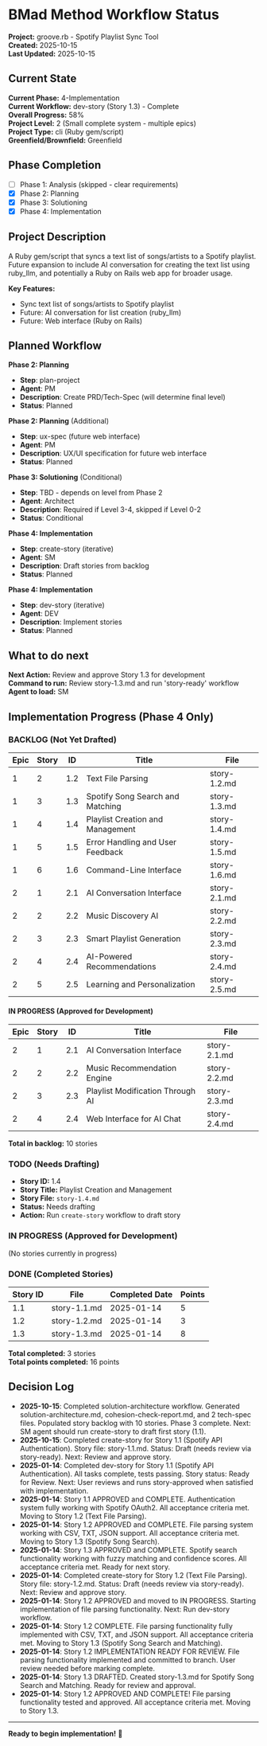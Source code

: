 # BMad Method Workflow Status

**Project:** groove.rb - Spotify Playlist Sync Tool  
**Created:** 2025-10-15  
**Last Updated:** 2025-10-15  

## Current State

**Current Phase:** 4-Implementation  
**Current Workflow:** dev-story (Story 1.3) - Complete  
**Overall Progress:** 58%  
**Project Level:** 2 (Small complete system - multiple epics)  
**Project Type:** cli (Ruby gem/script)  
**Greenfield/Brownfield:** Greenfield  

## Phase Completion

- [ ] Phase 1: Analysis (skipped - clear requirements)
- [x] Phase 2: Planning
- [x] Phase 3: Solutioning
- [x] Phase 4: Implementation

## Project Description

A Ruby gem/script that syncs a text list of songs/artists to a Spotify playlist. Future expansion to include AI conversation for creating the text list using ruby_llm, and potentially a Ruby on Rails web app for broader usage.

**Key Features:**
- Sync text list of songs/artists to Spotify playlist
- Future: AI conversation for list creation (ruby_llm)
- Future: Web interface (Ruby on Rails)

## Planned Workflow

**Phase 2: Planning**
- **Step**: plan-project
- **Agent**: PM
- **Description**: Create PRD/Tech-Spec (will determine final level)
- **Status**: Planned

**Phase 2: Planning** (Additional)
- **Step**: ux-spec (future web interface)
- **Agent**: PM
- **Description**: UX/UI specification for future web interface
- **Status**: Planned

**Phase 3: Solutioning** (Conditional)
- **Step**: TBD - depends on level from Phase 2
- **Agent**: Architect
- **Description**: Required if Level 3-4, skipped if Level 0-2
- **Status**: Conditional

**Phase 4: Implementation**
- **Step**: create-story (iterative)
- **Agent**: SM
- **Description**: Draft stories from backlog
- **Status**: Planned

**Phase 4: Implementation**
- **Step**: dev-story (iterative)
- **Agent**: DEV
- **Description**: Implement stories
- **Status**: Planned

## What to do next

**Next Action:** Review and approve Story 1.3 for development  
**Command to run:** Review story-1.3.md and run 'story-ready' workflow  
**Agent to load:** SM 

## Implementation Progress (Phase 4 Only)

### BACKLOG (Not Yet Drafted)

| Epic | Story | ID  | Title | File |
| ---- | ----- | --- | ----- | ---- |
| 1 | 2 | 1.2 | Text File Parsing | story-1.2.md |
| 1 | 3 | 1.3 | Spotify Song Search and Matching | story-1.3.md |
| 1 | 4 | 1.4 | Playlist Creation and Management | story-1.4.md |
| 1 | 5 | 1.5 | Error Handling and User Feedback | story-1.5.md |
| 1 | 6 | 1.6 | Command-Line Interface | story-1.6.md |
| 2 | 1 | 2.1 | AI Conversation Interface | story-2.1.md |
| 2 | 2 | 2.2 | Music Discovery AI | story-2.2.md |
| 2 | 3 | 2.3 | Smart Playlist Generation | story-2.3.md |
| 2 | 4 | 2.4 | AI-Powered Recommendations | story-2.4.md |
| 2 | 5 | 2.5 | Learning and Personalization | story-2.5.md |

#### IN PROGRESS (Approved for Development)

| Epic | Story | ID  | Title | File |
| ---- | ----- | --- | ----- | ---- |
| 2 | 1 | 2.1 | AI Conversation Interface | story-2.1.md |
| 2 | 2 | 2.2 | Music Recommendation Engine | story-2.2.md |
| 2 | 3 | 2.3 | Playlist Modification Through AI | story-2.3.md |
| 2 | 4 | 2.4 | Web Interface for AI Chat | story-2.4.md |

**Total in backlog:** 10 stories

### TODO (Needs Drafting)

- **Story ID:** 1.4
- **Story Title:** Playlist Creation and Management
- **Story File:** `story-1.4.md`
- **Status:** Needs drafting
- **Action:** Run `create-story` workflow to draft story

### IN PROGRESS (Approved for Development)

(No stories currently in progress)

### DONE (Completed Stories)

| Story ID | File | Completed Date | Points |
| ---------- | ---- | -------------- | ------ |
| 1.1 | story-1.1.md | 2025-01-14 | 5 |
| 1.2 | story-1.2.md | 2025-01-14 | 3 |
| 1.3 | story-1.3.md | 2025-01-14 | 8 |

**Total completed:** 3 stories  
**Total points completed:** 16 points

## Decision Log

- **2025-10-15**: Completed solution-architecture workflow. Generated solution-architecture.md, cohesion-check-report.md, and 2 tech-spec files. Populated story backlog with 10 stories. Phase 3 complete. Next: SM agent should run create-story to draft first story (1.1).
- **2025-10-15**: Completed create-story for Story 1.1 (Spotify API Authentication). Story file: story-1.1.md. Status: Draft (needs review via story-ready). Next: Review and approve story.
- **2025-01-14**: Completed dev-story for Story 1.1 (Spotify API Authentication). All tasks complete, tests passing. Story status: Ready for Review. Next: User reviews and runs story-approved when satisfied with implementation.
- **2025-01-14**: Story 1.1 APPROVED and COMPLETE. Authentication system fully working with Spotify OAuth2. All acceptance criteria met. Moving to Story 1.2 (Text File Parsing).
- **2025-01-14**: Story 1.2 APPROVED and COMPLETE. File parsing system working with CSV, TXT, JSON support. All acceptance criteria met. Moving to Story 1.3 (Spotify Song Search).
- **2025-01-14**: Story 1.3 APPROVED and COMPLETE. Spotify search functionality working with fuzzy matching and confidence scores. All acceptance criteria met. Ready for next story.
- **2025-01-14**: Completed create-story for Story 1.2 (Text File Parsing). Story file: story-1.2.md. Status: Draft (needs review via story-ready). Next: Review and approve story.
- **2025-01-14**: Story 1.2 APPROVED and moved to IN PROGRESS. Starting implementation of file parsing functionality. Next: Run dev-story workflow.
- **2025-01-14**: Story 1.2 COMPLETE. File parsing functionality fully implemented with CSV, TXT, and JSON support. All acceptance criteria met. Moving to Story 1.3 (Spotify Song Search and Matching).
- **2025-01-14**: Story 1.2 IMPLEMENTATION READY FOR REVIEW. File parsing functionality implemented and committed to branch. User review needed before marking complete.
- **2025-01-14**: Story 1.3 DRAFTED. Created story-1.3.md for Spotify Song Search and Matching. Ready for review and approval.
- **2025-01-14**: Story 1.2 APPROVED AND COMPLETE! File parsing functionality tested and approved. All acceptance criteria met. Moving to Story 1.3.

---

**Ready to begin implementation!** 🚀
